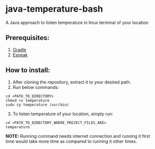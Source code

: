 # java-temperature-bash
A Java approach to listen temperature in linux terminal of your location

## Prerequisites:
  
  1. [Gradle](https://gradle.org/install/)
  2. [Espeak](http://espeak.sourceforge.net/)
  
## How to install:
  1. After cloning the repository, extract it to your desired path.
  2. Run below commands:
  ```
  cd <PATH_TO_DIRECTORY>
  chmod +x temperature
  sudo cp temperature /usr/bin/
  ```
  3. To listen temperature of your location, simply run:
  ```
  cd <PATH_TO_DIRECTORY_WHERE_PROJECT_FILES_ARE>
  temperature
  ```
**NOTE:** Running command needs internet connection and running it first time would take more time as compared to running it other times. 
